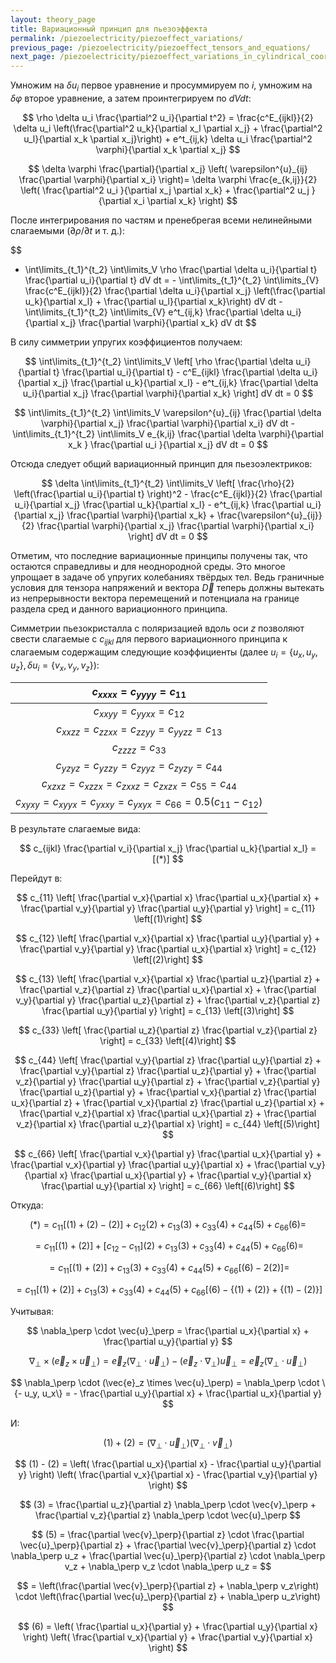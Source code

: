 ```yaml
---
layout: theory_page
title: Вариационный принцип для пьезоэффекта
permalink: /piezoelectricity/piezoeffect_variations/
previous_page: /piezoelectricity/piezoeffect_tensors_and_equations/
next_page: /piezoelectricity/piezoeffect_variations_in_cylindrical_coordinates/
---
```


Умножим на $\delta u_i$ первое уравнение и просуммируем по $i$, умножим на $\delta \varphi$ второе уравнение, а затем проинтегрируем по $dVdt$:

$$
\rho \delta u_i \frac{\partial^2 u_i}{\partial t^2} = 
\frac{c^E_{ijkl}}{2} \delta u_i \left(\frac{\partial^2 u_k}{\partial x_l \partial x_j} + \frac{\partial^2 u_l}{\partial x_k \partial x_j}\right) + e^t_{ij,k} \delta u_i \frac{\partial^2 \varphi}{\partial x_k \partial x_j}
$$

$$
\delta \varphi \frac{\partial}{\partial x_j} \left( \varepsilon^{u}_{ij} \frac{\partial \varphi}{\partial x_i} \right)= \delta \varphi \frac{e_{k,ij}}{2} \left( \frac{\partial^2 u_i }{\partial x_j \partial x_k} + \frac{\partial^2 u_j }{\partial x_i \partial x_k} \right)
$$

После интегрирования по частям и пренебрегая всеми нелинейными слагаемыми ($\partial \rho/\partial t$ и т. д.):

$$
- \int\limits_{t_1}^{t_2} \int\limits_V \rho \frac{\partial \delta u_i}{\partial t} \frac{\partial u_i}{\partial t} dV dt =  - \int\limits_{t_1}^{t_2} \int\limits_{V} \frac{c^E_{ijkl}}{2} \frac{\partial \delta u_i}{\partial x_j} \left(\frac{\partial u_k}{\partial x_l} + \frac{\partial u_l}{\partial x_k}\right) dV dt - 
\int\limits_{t_1}^{t_2} \int\limits_{V} e^t_{ij,k} \frac{\partial \delta u_i}{\partial x_j} \frac{\partial \varphi}{\partial x_k} dV dt
$$

В силу симметрии упругих коэффициентов получаем:

$$
\int\limits_{t_1}^{t_2} \int\limits_V 
\left[
    \rho \frac{\partial \delta u_i}{\partial t} \frac{\partial u_i}{\partial t} - 
    c^E_{ijkl} \frac{\partial \delta u_i}{\partial x_j} \frac{\partial u_k}{\partial x_l}  - 
    e^t_{ij,k} \frac{\partial \delta u_i}{\partial x_j} \frac{\partial \varphi}{\partial x_k}
\right] dV dt = 0
$$

$$
\int\limits_{t_1}^{t_2} \int\limits_V  \varepsilon^{u}_{ij} \frac{\partial \delta \varphi}{\partial x_j} \frac{\partial \varphi}{\partial x_i} dV dt - \int\limits_{t_1}^{t_2} \int\limits_V e_{k,ij} \frac{\partial \delta \varphi}{\partial x_k } \frac{\partial u_i }{\partial x_j} dV dt = 0
$$

Отсюда следует общий вариационный принцип для пьезоэлектриков:

$$
\delta 
\int\limits_{t_1}^{t_2} \int\limits_V 
\left[
    \frac{\rho}{2} \left(\frac{\partial u_i}{\partial t} \right)^2 - 
    \frac{c^E_{ijkl}}{2} \frac{\partial u_i}{\partial x_j} \frac{\partial u_k}{\partial x_l}  - 
    e^t_{ij,k} \frac{\partial u_i}{\partial x_j} \frac{\partial \varphi}{\partial x_k} +
    \frac{\varepsilon^{u}_{ij}}{2} \frac{\partial \varphi}{\partial x_j} \frac{\partial \varphi}{\partial x_i}
\right] dV dt = 0
$$

Отметим, что последние вариационные принципы получены так, что остаются справедливы и для неоднородной среды. Это многое упрощает в задаче об упругих колебаниях твёрдых тел. Ведь граничные условия для тензора напряжений и вектора $\vec{D}$ теперь должны вытекать из непрерывности вектора перемещений и потенциала на границе раздела сред и данного вариационного принципа.

Симметрии пьезокристалла с поляризацией вдоль оси $z$ позволяют свести слагаемые с $c_{ijkl}$ для первого вариационного принципа к слагаемым содержащим следующие коэффициенты (далее $u_i = \{u_x, u_y, u_z\}, \delta u_i = \{v_x, v_y, v_z\}$):

|$c_{xxxx} = c_{yyyy} = c_{11}$|
|:-:|
|$c_{xxyy} = c_{yyxx} = c_{12}$|
|$c_{xxzz} = c_{zzxx} = c_{zzyy} = c_{yyzz} = c_{13}$|
|$c_{zzzz} = c_{33}$|
|$c_{yzyz} = c_{yzzy} = c_{zyyz} = c_{zyzy} = c_{44}$|
|$c_{xzxz} = c_{xzzx} = c_{zxxz} = c_{zxzx} = c_{55} = c_{44}$|
|$c_{xyxy} = c_{xyyx} = c_{yxxy} = c_{yxyx} = c_{66} = 0.5(c_{11} - c_{12})$|

В результате слагаемые вида:

$$
c_{ijkl} \frac{\partial v_i}{\partial x_j} \frac{\partial u_k}{\partial x_l} = [(*)]
$$

Перейдут в:

$$
c_{11} \left[
    \frac{\partial v_x}{\partial x} \frac{\partial u_x}{\partial x}
    +
    \frac{\partial v_y}{\partial y} \frac{\partial u_y}{\partial y}
\right] = c_{11} \left[(1)\right]
$$

$$
c_{12} \left[
    \frac{\partial v_x}{\partial x} \frac{\partial u_y}{\partial y}
    +
    \frac{\partial v_y}{\partial y} \frac{\partial u_x}{\partial x}
\right] = c_{12} \left[(2)\right]
$$

$$
c_{13} \left[
    \frac{\partial v_x}{\partial x} \frac{\partial u_z}{\partial z}
    +
    \frac{\partial v_z}{\partial z} \frac{\partial u_x}{\partial x}
    +
    \frac{\partial v_y}{\partial y} \frac{\partial u_z}{\partial z}
    +
    \frac{\partial v_z}{\partial z} \frac{\partial u_y}{\partial y}
\right]
= c_{13} \left[(3)\right]
$$

$$
c_{33} \left[
    \frac{\partial u_z}{\partial z} \frac{\partial v_z}{\partial z}
\right]
= c_{33} \left[(4)\right]
$$

$$
c_{44} \left[
    \frac{\partial v_y}{\partial z} \frac{\partial u_y}{\partial z}
    +
    \frac{\partial v_y}{\partial z} \frac{\partial u_z}{\partial y}
    +
    \frac{\partial v_z}{\partial y} \frac{\partial u_y}{\partial z}
    +
    \frac{\partial v_z}{\partial y} \frac{\partial u_z}{\partial y}
    +
    \frac{\partial v_x}{\partial z} \frac{\partial u_x}{\partial z}
    +
    \frac{\partial v_x}{\partial z} \frac{\partial u_z}{\partial x}
    +
    \frac{\partial v_z}{\partial x} \frac{\partial u_x}{\partial z}
    +
    \frac{\partial v_z}{\partial x} \frac{\partial u_z}{\partial x}
\right]
= c_{44} \left[(5)\right]
$$

$$
c_{66} \left[
    \frac{\partial v_x}{\partial y} \frac{\partial u_x}{\partial y}
    +
    \frac{\partial v_x}{\partial y} \frac{\partial u_y}{\partial x}
    +
    \frac{\partial v_y}{\partial x} \frac{\partial u_x}{\partial y}
    +
    \frac{\partial v_y}{\partial x} \frac{\partial u_y}{\partial x}
\right]
= c_{66} \left[(6)\right]
$$

Откуда:

$$
(*) = c_{11} [(1) + (2) - (2)] + c_{12} (2) + c_{13} (3) + c_{33} (4) + c_{44} (5) + c_{66} (6) =  
$$

$$
= c_{11} [(1) + (2)] + [ c_{12} - c_{11} ](2) + c_{13} (3) + c_{33} (4) + c_{44} (5) + c_{66} (6) = 
$$

$$
= c_{11} [(1) + (2)] + c_{13} (3) + c_{33} (4) + c_{44} (5) + c_{66} [(6) - 2(2)] = 
$$

$$
= c_{11} [(1) + (2)] + c_{13} (3) + c_{33} (4) + c_{44} (5) + c_{66} [(6) - \{(1) + (2)\} + \{(1) - (2)\}]
$$

Учитывая:

$$
\nabla_\perp \cdot \vec{u}_\perp = \frac{\partial u_x}{\partial x} +  \frac{\partial u_y}{\partial y}
$$

$$
\nabla_\perp \times (\vec{e}_z \times \vec{u}_\perp) = \vec{e}_z (\nabla_\perp \cdot \vec{u}_\perp) - (\vec{e}_z \cdot \nabla_\perp) \vec{u}_\perp = 
\vec{e}_z (\nabla_\perp \cdot \vec{u}_\perp)
$$

$$
\nabla_\perp \cdot (\vec{e}_z \times \vec{u}_\perp) = \nabla_\perp \cdot \{- u_y, u_x\} = - \frac{\partial u_y}{\partial x} + \frac{\partial u_x}{\partial y}
$$

И:

$$
(1) + (2) = (\nabla_\perp \cdot \vec{u}_\perp)(\nabla_\perp \cdot \vec{v}_\perp)
$$

$$
(1) - (2) = \left(
    \frac{\partial u_x}{\partial x}
    -
   \frac{\partial u_y}{\partial y}
\right) \left(
    \frac{\partial v_x}{\partial x}
    -
   \frac{\partial v_y}{\partial y}
\right)
$$

$$
(3) = \frac{\partial u_z}{\partial z} \nabla_\perp \cdot \vec{v}_\perp + \frac{\partial v_z}{\partial z} \nabla_\perp \cdot \vec{u}_\perp
$$

$$
(5) = 
\frac{\partial \vec{v}_\perp}{\partial z} \cdot 
\frac{\partial \vec{u}_\perp}{\partial z}
+
\frac{\partial \vec{v}_\perp}{\partial z} \cdot \nabla_\perp u_z
+
\frac{\partial \vec{u}_\perp}{\partial z} \cdot \nabla_\perp v_z
+
\nabla_\perp v_z \cdot \nabla_\perp u_z =
$$

$$
= \left(\frac{\partial \vec{v}_\perp}{\partial z} + \nabla_\perp v_z\right) \cdot
\left(\frac{\partial \vec{u}_\perp}{\partial z} + \nabla_\perp u_z\right)
$$

$$
(6) = \left(
    \frac{\partial u_x}{\partial y}
    +
   \frac{\partial u_y}{\partial x}
\right) \left(
    \frac{\partial v_x}{\partial y}
    +
   \frac{\partial v_y}{\partial x}
\right)
$$
